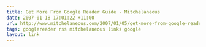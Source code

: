 ```yaml
---
title: Get More From Google Reader Guide - Mitchelaneous
date: 2007-01-18 17:01:22 +11:00
url: http://www.mitchelaneous.com/2007/01/05/get-more-from-google-reader-guide/
tags: googlereader rss mitchelaneous links google
layout: link
---
```

